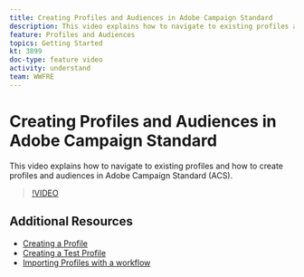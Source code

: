 ```yaml
---
title: Creating Profiles and Audiences in Adobe Campaign Standard
description: This video explains how to navigate to existing profiles and how to create profiles and audiences in Adobe Campaign Standard (ACS).
feature: Profiles and Audiences
topics: Getting Started
kt: 3899
doc-type: feature video
activity: understand
team: WWFRE
---
```


# Creating Profiles and Audiences in Adobe Campaign Standard

This video explains how to navigate to existing profiles and how to create profiles and audiences in Adobe Campaign Standard (ACS).

>[!VIDEO](https://video.tv.adobe.com/v/18463/?quality=12)

## Additional Resources

* [Creating a Profile](/help/acs/profiles-and-audiences/creating-a-profile.md)
* [Creating a Test Profile](/help/acs/profiles-and-audiences/test-profiles.md)
* [Importing Profiles with a workflow](/help/acs/managing-processes-and-data/importing-profiles.md)
